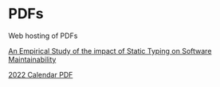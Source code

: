 # PDFs
Web hosting of PDFs

[An Empirical Study of the impact of Static Typing on Software Maintainability](https://github.com/mitchwyle/PDFs/blob/main/An_empirical_study_on_the_impact_of_stat.pdf)

[2022 Calendar PDF](https://github.com/mitchwyle/PDFs/blob/main/2022.pdf)
